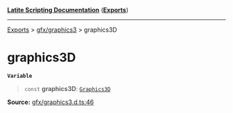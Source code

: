 [**Latite Scripting Documentation**](../../README.md) ([**Exports**](../../exports.md))

---

[Exports](../../exports.md) > [gfx/graphics3](../index.md) > graphics3D

# graphics3D

**`Variable`**

> `const` **graphics3D**: [`Graphics3D`](../interfaces/interface.Graphics3D.md)

**Source:** [gfx/graphics3.d.ts:46](https://github.com/LatiteScripting/latitescripting.github.io/blob/303196e/definitions/gfx/graphics3.d.ts#L46)
